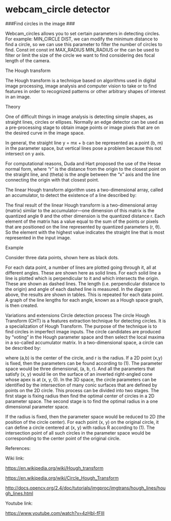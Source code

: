 # webcam_circle detector

###Find circles in the image ###

Webcam_circles allows you to set certain parameters in detecting circles. For example: MIN_CIRCLE DIST, we can modify the minimum distance to find a circle, so we can use this parameter to filter the number of circles to find. Const int const int MAX_RADIUS MIN_RADIUS or the can be used to filter or limit the size of the circle we want to find considering des focal length of the camera.

The Hough transform

The Hough transform is a technique based on algorithms used in digital image processing, image analysis and computer vision to take or to find features in order to recognized patterns or other arbitrary shapes of interest in an image.

Theory

One of difficult things in image analysis is detecting simple shapes, as straight lines, circles or ellipses. Normally an edge detector can be used as a pre-processing stage to obtain image points or image pixels that are on the desired curve in the image space. 

In general, the straight line y = mx + b can be represented as a point (b, m) in the parameter space, but vertical lines pose a problem because this not intersect on y axis.

For computational reasons, Duda and Hart proposed the use of the Hesse normal form, where “r” is the distance from the origin to the closest point on the straight line, and (theta) is the angle between the “x” axis and the line connecting the origin with that closest point.

The linear Hough transform algorithm uses a two-dimensional array, called an accumulator, to detect the existence of a line described by:

The final result of the linear Hough transform is a two-dimensional array (matrix) similar to the accumulator—one dimension of this matrix is the quantized angle θ and the other dimension is the quantized distance r. Each element of the matrix has a value equal to the sum of the points or pixels that are positioned on the line represented by quantized parameters (r, θ). So the element with the highest value indicates the straight line that is most represented in the input image.

Example

Consider three data points, shown here as black dots.

For each data point, a number of lines are plotted going through it, all at different angles. These are shown here as solid lines. 
For each solid line a line is plotted which is perpendicular to it and which intersects the origin. These are shown as dashed lines. 
The length (i.e. perpendicular distance to the origin) and angle of each dashed line is measured. In the diagram above, the results are shown in tables. 
This is repeated for each data point. 
A graph of the line lengths for each angle, known as a Hough space graph, is then created. 

Variations and extensions
Circle detection process
The circle Hough Transform (CHT) is a features extraction technique for detecting circles. It is a specialization of Hough Transform. The purpose of the technique is to find circles in imperfect image inputs. The circle candidates are produced by “voting” in the Hough parameter space and then select the local maxima in a so-called accumulator matrix.
In a two-dimensional space, a circle can be described by:

where (a,b) is the center of the circle, and r is the radius. If a 2D point (x,y) is fixed, then the parameters can be found according to (1). The parameter space would be three dimensional, (a, b, r). And all the parameters that satisfy (x, y) would lie on the surface of an inverted right-angled cone whose apex is at (x, y, 0). In the 3D space, the circle parameters can be identified by the intersection of many conic surfaces that are defined by points on the 2D circle. This process can be divided into two stages. The first stage is fixing radius then find the optimal center of circles in a 2D parameter space. The second stage is to find the optimal radius in a one dimensional parameter space.

If the radius is fixed, then the parameter space would be reduced to 2D (the position of the circle center). For each point (x, y) on the original circle, it can define a circle centered at (x, y) with radius R according to (1). The intersection point of all such circles in the parameter space would be corresponding to the center point of the original circle.

References:

Wiki link:

https://en.wikipedia.org/wiki/Hough_transform

https://en.wikipedia.org/wiki/Circle_Hough_Transform

http://docs.opencv.org/2.4/doc/tutorials/imgproc/imgtrans/hough_lines/hough_lines.html

Youtube link:

https://www.youtube.com/watch?v=4zHbI-fFIlI
